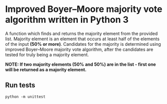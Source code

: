 # Improved Boyer–Moore majority vote algorithm written in Python 3 
A function which finds and returns the majority element from the provided list.
Majority element is an element that occurs at least half of the elements of the input **(50% or more)**.
Candidates for the majority is determined using improved Boyer–Moore majority vote algorithm,
after the candidates are tested for truly being a majority element.

**NOTE: If two majority elements (50% and 50%) are in the list - first one will be returned as a majority element.**


## Run tests
```
python -m unittest
```
